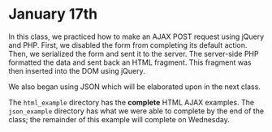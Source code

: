 # January 17th #

In this class, we practiced how to make an AJAX POST request using jQuery and PHP.
First, we disabled the form from completing its default action. Then, we serialized
the form and sent it to the server. The server-side PHP formatted the data and sent
back an HTML fragment. This fragment was then inserted into the DOM using jQuery.

We also began using JSON which will be elaborated upon in the next class.

The `html_example` directory has the **complete** HTML AJAX examples. The 
`json_example` directory has what we were able to complete by the end of the class;
the remainder of this example will complete on Wednesday.

